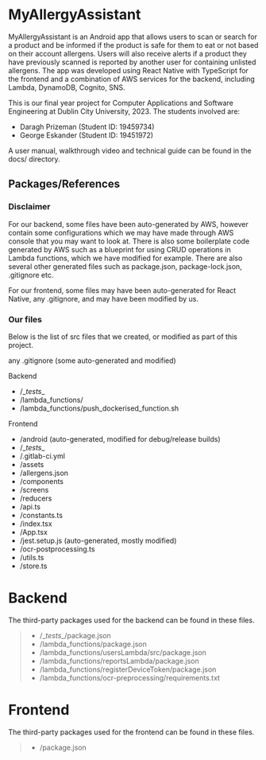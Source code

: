 # MyAllergyAssistant
MyAllergyAssistant is an Android app that allows users to scan or search for a product and be informed if the product is safe for them to eat or not based on their account allergens. Users will also receive alerts if a product they have previously scanned is reported by another user for containing unlisted allergens. The app was developed using React Native with TypeScript for the frontend and a combination of AWS services for the backend, including Lambda, DynamoDB, Cognito, SNS.

This is our final year project for Computer Applications and Software Engineering at Dublin City University, 2023.
The students involved are:
 - Daragh Prizeman (Student ID: 19459734)
 - George Eskander (Student ID: 19451972)

A user manual, walkthrough video and technical guide can be found in the docs/ directory.

## Packages/References

### Disclaimer

For our backend, some files have been auto-generated by AWS, however contain some configurations which we may have made through AWS console that you may want to look at. There is also some boilerplate code  generated by AWS such as a blueprint for using CRUD operations in Lambda functions, which we have modified for example. There are also several other generated files such as package.json, package-lock.json, .gitignore etc.

For our frontend, some files may have been auto-generated for React Native, any .gitignore, and may have been modified by us.

### Our files

Below is the list of src files that we created, or modified as part of this project.

any .gitignore (some auto-generated and modified)

Backend
- \/\__tests__
- /lambda_functions/
- /lambda_functions/push_dockerised_function.sh

Frontend
- /android (auto-generated, modified for debug/release builds)
- \/\__tests__
- /.gitlab-ci.yml
- /assets
- /allergens.json
- /components
- /screens
- /reducers
- /api.ts
- /constants.ts
- /index.tsx
- /App.tsx
- /jest.setup.js (auto-generated, mostly modified)
- /ocr-postprocessing.ts
- /utils.ts
- /store.ts

# Backend

The third-party packages used for the backend can be found in these files.

>- /\__tests__/package.json
>- /lambda_functions/package.json
>- /lambda_functions/usersLambda/src/package.json
>- /lambda_functions/reportsLambda/package.json
>- /lambda_functions/registerDeviceToken/package.json
>- /lambda_functions/ocr-preprocessing/requirements.txt

# Frontend

The third-party packages used for the frontend can be found in these files.

>- /package.json
